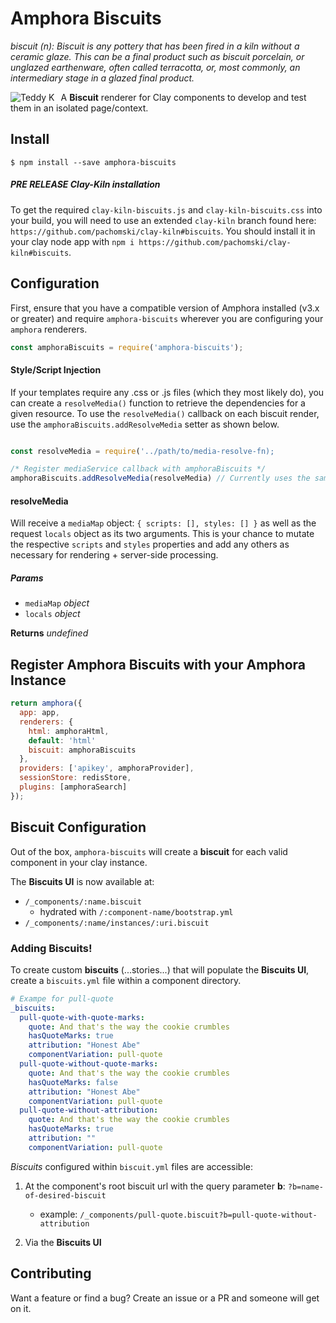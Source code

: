 # Amphora Biscuits
*biscuit (n): Biscuit is any pottery that has been fired in a kiln without a ceramic glaze. This can be a final product such as biscuit porcelain, or unglazed earthenware, often called terracotta, or, most commonly, an intermediary stage in a glazed final product.* 

<img src="https://desa.pl/media/img/cms/auction_objects/48844/95c5d8f1da8ff888146754748845d88c.jpg"
     alt="Teddy K"
     style="float: left; margin-right: 10px" />

A **Biscuit** renderer for Clay components to develop and test them in an isolated page/context.

## Install

`$ npm install --save amphora-biscuits`



##### **PRE RELEASE** Clay-Kiln installation
To get the required `clay-kiln-biscuits.js` and `clay-kiln-biscuits.css` into your build, you will need to use an extended `clay-kiln` branch found here: `https://github.com/pachomski/clay-kiln#biscuits`. You should install it in your clay node app with `npm i https://github.com/pachomski/clay-kiln#biscuits`.

## Configuration

First, ensure that you have a compatible version of Amphora installed (v3.x or greater) and require `amphora-biscuits` wherever you are configuring your `amphora` renderers.

```javascript
const amphoraBiscuits = require('amphora-biscuits');
```

#### Style/Script Injection

If your templates require any .css or .js files (which they most likely do), you can create a `resolveMedia()` function to retrieve the dependencies for a given resource. To use the `resolveMedia()` callback on each biscuit render, use the `amphoraBiscuits.addResolveMedia` setter as shown below.

```javascript

const resolveMedia = require('../path/to/media-resolve-fn);

/* Register mediaService callback with amphoraBiscuits */
amphoraBiscuits.addResolveMedia(resolveMedia) // Currently uses the same resolveMedia function as amphora-html
```

#### resolveMedia

Will receive a `mediaMap` object: `{ scripts: [], styles: [] }` as well as the request `locals` object as its two arguments. This is your chance to mutate the respective `scripts` and `styles` properties and add any others as necessary for rendering + server-side processing.

##### Params

* `mediaMap` _object_
* `locals` _object_

**Returns** _undefined_


## Register Amphora Biscuits with your Amphora Instance

```javascript
return amphora({
  app: app,
  renderers: {
    html: amphoraHtml,
    default: 'html'
    biscuit: amphoraBiscuits
  },
  providers: ['apikey', amphoraProvider],
  sessionStore: redisStore,
  plugins: [amphoraSearch]
});
```

## Biscuit Configuration
 Out of the box, `amphora-biscuits` will create a **biscuit** for each valid component in your clay instance. 
 
The **Biscuits UI**  is now available at:
* `/_components/:name.biscuit`
   * hydrated with `/:component-name/bootstrap.yml`
* `/_components/:name/instances/:uri.biscuit`
  
### Adding Biscuits!
To create custom **biscuits** (...stories...) that will populate the **Biscuits UI**, create a `biscuits.yml` file within a component directory.

```yaml
# Exampe for pull-quote
_biscuits:
  pull-quote-with-quote-marks:
    quote: And that's the way the cookie crumbles
    hasQuoteMarks: true
    attribution: "Honest Abe"
    componentVariation: pull-quote
  pull-quote-without-quote-marks:
    quote: And that's the way the cookie crumbles
    hasQuoteMarks: false
    attribution: "Honest Abe"
    componentVariation: pull-quote
  pull-quote-without-attribution:
    quote: And that's the way the cookie crumbles
    hasQuoteMarks: true
    attribution: ""
    componentVariation: pull-quote

```


*Biscuits* configured within `biscuit.yml` files are accessible:
1. At the component's root biscuit url with the query parameter **b**:  `?b=name-of-desired-biscuit`
     * example: `/_components/pull-quote.biscuit?b=pull-quote-without-attribution`
     
2. Via the **Biscuits UI**


## Contributing

Want a feature or find a bug? Create an issue or a PR and someone will get on it.

